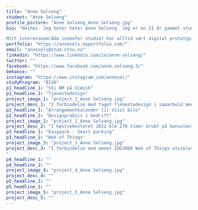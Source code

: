 ```yaml
---
title: "Anne Selseng"
student: "Anne Selseng"
profile_picture: "Anne Selseng_Anne Selseng.jpg"
bio: "Heihei. Jeg heter heter Anne Selseng. Jeg er en 21 år gammel student fra Lommedalen i Bærum. Jeg starta på Interaksjondesign studiet rett etter videregående i 2020 etter anbefaling fra broren min. Jeg har alltid hatt en interesse og et øye for design, og alltid vært veldig nysgjerrig på ting rundt meg. Jeg liker å skape nye ting og bruke kreativiteten på å komme på smarte løsninger. 

Mitt interesseområde innenfor studiet har alltid vært digital prototyping, det å designe nettsider, apper og lignende. Men siste del av bacheloren utviklet jeg også en stor kjærlighet for research delen av prosjekter, det å innhente innsikt og snakke med brukere. Å danne empati for brukere, og forstå seg på dem. "
portfolio: "https://annesels.myportfolio.com/"
email: "annesels@stud.ntnu.no"
linkedin: "https://www.linkedin.com/in/anne-selseng/"
twitter: ""
facebook: "https://www.facebook.com/anne.selseng.3/"
behance: ""
instagram: "https://www.instagram.com/annesel/"
studyProgram: "BIXD"
p1_headline_1: "Ski NM på Gjøvik"
p1_headline_2: "Tjenestedesign"
project_image_1: "project_1_Anne Selseng.jpg"
project_desc_1: "I forbindelse med faget Tjenestedesign i samarbeid med SKI-NM som skulle være på VIND IL her på Gjøvik i 2023, hadde vi som prosjekt å hjelpe Ski-NM med å gjøre neste års SKI NM best mulig og gjennomførbar. Få arrangementet til å bli en suksess og få flest mulig folk til å delta. Vi ville lage et samlet sted for brukere å finne informasjonen de trenger. Vi holdt det enkelt, og fokuserte på hva som er viktigst for brukeren å få informasjon om. Der vi ga brukeren tilgang til informasjon om programmet for dagene, et kart som ga oversikt over arenaen, tilgang til billetten sin og sist men ikke minst hva arrangementet hadde å tilby. Eksempler på dette er hva de ulike bodene på arrangementet var, og hva de hadde å tilby. Hvor de kunne få mat og hva annet arrangementet hadde å by på som konserter osv. På vårt arena kart har vi også fokusert på å gi brukerene med bil informasjon om hvor de kan parkere, og hvor det er ledig. Her får de en oversikt over de ulike parkeringsplassene, og hvor mange ledige plasser det er igjen. Er det dårlig med plasser, vil de få et utvalg med forslag med alternative parkeringsmuligheter. "
p2_headline_1: "Arrangementkalender til Visit Oslo"
p2_headline_2: "Designpraksis i bedrift"
project_image_2: "project_2_Anne Selseng.jpg"
project_desc_2: "I høstsemesteret 2022 ble 270 timer brukt på konsulentselskapet Inmeta sitt kontor i Hamar, som en del av min design praksisperiode som Interaksjonsdesign student på NTNU. Gjennom månedene på Hamar kontoret samarbeidet vi med Visit Oslo. De hadde et ønske om å re-lansere nettsiden sin som blir brukt hver dag av både av utenlandske og norske turister. Hovedprosjektet vårt var å forbedre deres arrangementskalender som tilbyr brukerne en oversikt over arrangementene i Oslo området. Denne ble laget for 30 år siden, og hadde et behov for å bli oppdatert. Vi gjorde et grundig forarbeid med mye research på lignende løsninger. Vi brukertestet og observerte hvordan brukere samhandlet med arrangementkalenderen. Vi brukte også HotJar som viste heatsmaps og opptak av hvor brukere trykket og beveget musen. Vi analyserte dette og kom frem noe vi mente vil hjelpe brukerne enten om det er turister eller beboere i Oslo med å finne arrangementer tilpasset deres behov bedre og enklere. En kalender som gjør det lettere for brukeren å tilpasse innholdet i kalenderen til deres behov, og som er med på å hjelpe dem med å planlegge eller veilede dem til noe de er interessert i. Gjennom enklere navigasjon gjennom arrangementene, og en enkel tilgang til filtrering samtidig som de blar gjennom utvalget. Som også gir rom for flere funksjoner, som gjør at brukeren kan tilpasse innholdet etter deres behov. "
p3_headline_1: "Easypark - Smart parking"
p3_headline_2: "Web of Things"
project_image_3: "project_3_Anne Selseng.jpg"
project_desc_3: "I forbindelse med emnet IDG3006 Web of Things utviklet jeg og min gruppe en løsning som var med på å forhindre stress ved parkering, nemlig smart parkering. Sammen gikk vi løs på hvordan vi skulle effektivisere parkering for bilister. Gjøre parkering og parkeringshus smartere ved å koble dem til IoT-verden. Vårt mål var å lage noe som dempet stress ved parkering. Parkering er stressende for mange bilister, enten det er å finne ledig parkering, finne nærmeste parkering i forhold til hvor man skal eller finne parkering for brukerens behov (handicap, elbil osv). Slik frustrasjon kan være farlig i trafikken da det kan føre til ulykker. Vårt hovedfokus var å minimere stressnivået ved å gi dem mulighet til å planlegge enten før eller etter avreise. Lage noe som øker brukeropplevelsen og brukertilfredsheten ved parkering i parkeringshus, ved bruk av sensorer og app. Fokuset var også å lage noe som kunne redusere mye kjøretid og drivstoff. Vi bygget videre på EasyPark, og la til funksjoner som muligheten til å se informasjon om tilgjengelige parkeringsplasser (Feks: hvor mange ledige elbil plasser i et p-hus), se på et kart hvor det er tilgjengelige parkeringsplasser. Se en prediksjon av når parkeringsplassen er mest opptatt i løpet av dagen. Vi lagde en mobil app, i tillegg til en Apple Carplay applikasjon slik at brukerne kan bruke EasyPark handsfree og fullt integrert med bilen sin.​​​​​​​
"
p4_headline_1: ""
p4_headline_2: ""
project_image_4: "project_4_Anne Selseng.jpg"
project_desc_4: ""
p5_headline_1: ""
p5_headline_2: ""
project_image_5: "project_5_Anne Selseng.jpg"
project_desc_5: ""
---
```


